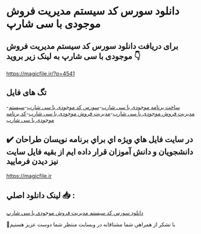# دانلود سورس کد سیستم مدیریت فروش موجودی با سی شارپ

## برای دریافت دانلود سورس کد سیستم مدیریت فروش موجودی با سی شارپ به لینک زیر بروید 👇

https://magicfile.ir/?p=4541

## تگ های فایل

-[ساخت برنامه موجودی با سی شارپ](https://magicfile.ir/product/%d8%b3%d9%88%d8%b1%d8%b3-%da%a9-%d8%b3%db%8c%d8%b3%d8%aa%d9%85-%d9%85%d8%af%db%8c%d8%b1%db%8c%d8%aa-%d9%81%d8%b1%d9%88%d8%b4-%d9%85%d9%88%d8%ac%d9%88%d8%af%db%8c-%d8%a8%d8%a7-%d8%b3%db%8c-%d8%b4%d8%a7%d8%b1%d9%be/)-[سورس کد موجودی با سی شارپ](https://magicfile.ir/product/%d8%b3%d9%88%d8%b1%d8%b3-%da%a9-%d8%b3%db%8c%d8%b3%d8%aa%d9%85-%d9%85%d8%af%db%8c%d8%b1%db%8c%d8%aa-%d9%81%d8%b1%d9%88%d8%b4-%d9%85%d9%88%d8%ac%d9%88%d8%af%db%8c-%d8%a8%d8%a7-%d8%b3%db%8c-%d8%b4%d8%a7%d8%b1%d9%be/)-[سیستم مدیریت فروش موجودی با سی شارپ](https://magicfile.ir/product/%d8%b3%d9%88%d8%b1%d8%b3-%da%a9-%d8%b3%db%8c%d8%b3%d8%aa%d9%85-%d9%85%d8%af%db%8c%d8%b1%db%8c%d8%aa-%d9%81%d8%b1%d9%88%d8%b4-%d9%85%d9%88%d8%ac%d9%88%d8%af%db%8c-%d8%a8%d8%a7-%d8%b3%db%8c-%d8%b4%d8%a7%d8%b1%d9%be/)-[مدیریت فروش موجودی با سی شارپ](https://magicfile.ir/product/%d8%b3%d9%88%d8%b1%d8%b3-%da%a9-%d8%b3%db%8c%d8%b3%d8%aa%d9%85-%d9%85%d8%af%db%8c%d8%b1%db%8c%d8%aa-%d9%81%d8%b1%d9%88%d8%b4-%d9%85%d9%88%d8%ac%d9%88%d8%af%db%8c-%d8%a8%d8%a7-%d8%b3%db%8c-%d8%b4%d8%a7%d8%b1%d9%be/)-[کد برنامه موجودی با سی شارپ](https://magicfile.ir/product/%d8%b3%d9%88%d8%b1%d8%b3-%da%a9-%d8%b3%db%8c%d8%b3%d8%aa%d9%85-%d9%85%d8%af%db%8c%d8%b1%db%8c%d8%aa-%d9%81%d8%b1%d9%88%d8%b4-%d9%85%d9%88%d8%ac%d9%88%d8%af%db%8c-%d8%a8%d8%a7-%d8%b3%db%8c-%d8%b4%d8%a7%d8%b1%d9%be/)

## ✔️ در سايت فايل هاي ويژه اي براي برنامه نويسان طراحان دانشجويان و دانش آموزان قرار داده ايم از بقيه فايل سايت نيز ديدن فرماييد

https://magicfile.ir


## لينک دانلود اصلي 📥 :

[دانلود سورس کد سیستم مدیریت فروش موجودی با سی شارپ](https://magicfile.ir/product/%d8%b3%d9%88%d8%b1%d8%b3-%da%a9-%d8%b3%db%8c%d8%b3%d8%aa%d9%85-%d9%85%d8%af%db%8c%d8%b1%db%8c%d8%aa-%d9%81%d8%b1%d9%88%d8%b4-%d9%85%d9%88%d8%ac%d9%88%d8%af%db%8c-%d8%a8%d8%a7-%d8%b3%db%8c-%d8%b4%d8%a7%d8%b1%d9%be/) 


🙏با تشکر از همراهي شما مشتاقانه در وبسایت منتظر شما دوست عزیز هستیم

